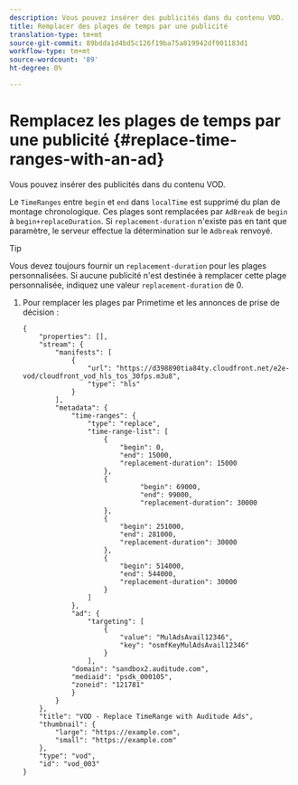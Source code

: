 ```yaml
---
description: Vous pouvez insérer des publicités dans du contenu VOD.
title: Remplacer des plages de temps par une publicité
translation-type: tm+mt
source-git-commit: 89bdda1d4bd5c126f19ba75a819942df901183d1
workflow-type: tm+mt
source-wordcount: '89'
ht-degree: 0%

---
```



# Remplacez les plages de temps par une publicité {#replace-time-ranges-with-an-ad}

Vous pouvez insérer des publicités dans du contenu VOD.

Le `TimeRanges` entre `begin` et `end` dans `localTime` est supprimé du plan de montage chronologique. Ces plages sont remplacées par `AdBreak` de `begin` à `begin+replaceDuration`. Si `replacement-duration` n&#39;existe pas en tant que paramètre, le serveur effectue la détermination sur le `Adbreak` renvoyé.

>[!TIP]
>
>Vous devez toujours fournir un `replacement-duration` pour les plages personnalisées. Si aucune publicité n&#39;est destinée à remplacer cette plage personnalisée, indiquez une valeur `replacement-duration` de 0.

1. Pour remplacer les plages par Primetime et les annonces de prise de décision :

   ```
   {   
       "properties": [],
       "stream": {
           "manifests": [
               {
                   "url": "https://d398890tia84ty.cloudfront.net/e2e-vod/cloudfront_vod_hls_tos_30fps.m3u8",
                   "type": "hls"
               }
           ],
           "metadata": {
               "time-ranges": {
                   "type": "replace",
                   "time-range-list": [
                       {
                           "begin": 0,
                           "end": 15000,
                           "replacement-duration": 15000
                       },
                       {
                                "begin": 69000,
                                "end": 99000,
                                "replacement-duration": 30000
                       },
                       {
                           "begin": 251000,
                           "end": 281000,
                           "replacement-duration": 30000
                       },
                       {
                           "begin": 514000,
                           "end": 544000,
                           "replacement-duration": 30000
                       }
                   ]
               },
               "ad": {
                   "targeting": [
                       {
                           "value": "MulAdsAvail12346",
                           "key": "osmfKeyMulAdsAvail12346"
                       }
                   ],
               "domain": "sandbox2.auditude.com",
               "mediaid": "psdk_000105",
               "zoneid": "121781"
               }     
           }
       },   
       "title": "VOD - Replace TimeRange with Auditude Ads",
       "thumbnail": {
           "large": "https://example.com",
           "small": "https://example.com"
       },
       "type": "vod",
       "id": "vod_003"
   }
   ```

